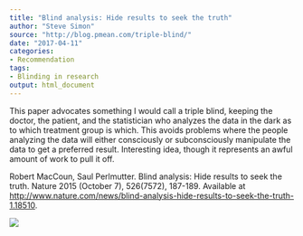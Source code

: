 ```yaml
---
title: "Blind analysis: Hide results to seek the truth"
author: "Steve Simon"
source: "http://blog.pmean.com/triple-blind/"
date: "2017-04-11"
categories:
- Recommendation
tags:
- Blinding in research
output: html_document
---
```


This paper advocates something I would call a triple blind, keeping the
doctor, the patient, and the statistician who analyzes the data in the
dark as to which treatment group is which. This avoids problems where
the people analyzing the data will either consciously or subconsciously
manipulate the data to get a preferred result. Interesting idea, though
it represents an awful amount of work to pull it off.

<!---More--->

Robert MacCoun, Saul Perlmutter. Blind analysis: Hide results to seek
the truth. Nature 2015 (October 7), 526(7572), 187-189. Available at
<http://www.nature.com/news/blind-analysis-hide-results-to-seek-the-truth-1.18510>.

![](http://www.pmean.com/images/images/17/triple-blind01.png)




